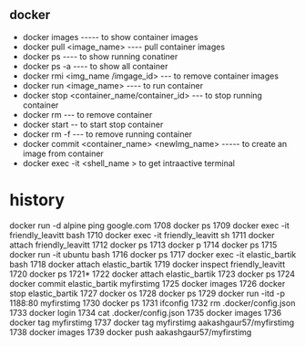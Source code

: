 ## docker 
 +  docker images ----- to show container images
 +  docker pull <image_name>  ----  pull container images
 +  docker ps ----   to show running conatiner 
 +  docker ps -a ---- to show all container 
 +  docker rmi <img_name /imgage_id> --- to remove container images
 +  docker run <image_name> ----  to run container
 +  docker stop <container_name/container_id>  --- to stop running container
 +  docker rm <container name>  ---  to remove container 
 + docker start <container name >  -- to start stop container
 + docker rm -f <container name >  --- to remove running container 
 +  docker commit <container_name>  <newImg_name>    -----  to create an image from container
 + docker exec -it <container name > <shell_name >  to get intraactive terminal
# history
docker run -d alpine ping google.com
 1708  docker ps
 1709  docker exec -it friendly_leavitt bash
 1710  docker exec -it friendly_leavitt sh
 1711  docker attach friendly_leavitt 
 1712  docker ps
 1713  docker p
 1714  docker ps
 1715  docker run -it ubuntu bash
 1716  docker ps
 1717  docker exec -it elastic_bartik bash
 1718  docker attach elastic_bartik 
 1719  docker inspect friendly_leavitt 
 1720  docker ps
 1721* 
 1722  docker attach elastic_bartik 
 1723  docker ps
 1724  docker commit elastic_bartik myfirstimg
 1725  docker images 
 1726  docker stop elastic_bartik 
 1727  docker os
 1728  docker ps
 1729  docker run -itd -p 1188:80 myfirstimg
 1730  docker ps
 1731  ifconfig 
 1732  rm .docker/config.json 
 1733  docker login
 1734  cat .docker/config.json 
 1735  docker images
 1736  docker tag myfirstimg
 1737  docker tag myfirstimg aakashgaur57/myfirstimg
 1738  docker images 
 1739  docker push aakashgaur57/myfirstimg
